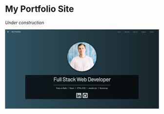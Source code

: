# My Portfolio Site

_Under construction_

![williams-homepage](https://raw.githubusercontent.com/williamkontos/williamko-portfolio/master/williamko-site.png)
